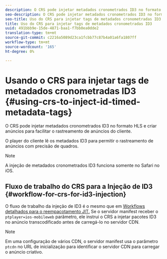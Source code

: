 ```yaml
---
description: O CRS pode injetar metadados cronometrados ID3 no formato HLS e criar anúncios para facilitar o rastreamento de anúncios do cliente.
seo-description: O CRS pode injetar metadados cronometrados ID3 no formato HLS e criar anúncios para facilitar o rastreamento de anúncios do cliente.
seo-title: Uso do CRS para injetar tags de metadados cronometradas ID3
title: Uso do CRS para injetar tags de metadados cronometradas ID3
uuid: 491bbb9e-15de-4871-baa1-f7bb0ea0dde2
translation-type: tm+mt
source-git-commit: c2216a5089d23ca1fcbb77c87b4a01a6fa1807ff
workflow-type: tm+mt
source-wordcount: '165'
ht-degree: 0%

---
```



# Usando o CRS para injetar tags de metadados cronometradas ID3 {#using-crs-to-inject-id-timed-metadata-tags}

O CRS pode injetar metadados cronometrados ID3 no formato HLS e criar anúncios para facilitar o rastreamento de anúncios do cliente.

O player do cliente lê os metadados ID3 para permitir o rastreamento de anúncios com precisão de quadros.

>[!NOTE]
>
>A injeção de metadados cronometrados ID3 funciona somente no Safari no iOS.

## Fluxo de trabalho do CRS para a Injeção de ID3 {#workflow-for-crs-for-id3-injection}

O fluxo de trabalho da injeção de ID3 é o mesmo que em [Workflows detalhados para o reempacotamento JIT.](../creative-repackaging-service/jit-repackage.md) Se o servidor manifest receber o  `ptplayer=ios-mobileweb` parâmetro, ele instrui o CRS a injetar pacotes ID3 no anúncio transcodificado antes de carregá-lo no servidor CDN.

>[!NOTE]
>
>Em uma configuração de vários CDN, o servidor manifest usa o parâmetro `ptcdn` no URL de inicialização para identificar o servidor CDN para carregar o anúncio criativo.